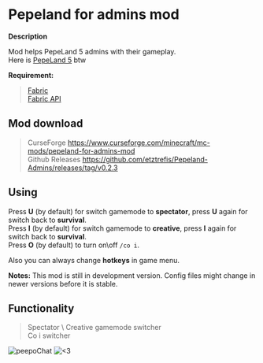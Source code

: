 # Pepeland for admins mod

**Description**

Mod helps PepeLand 5 admins with their gameplay. <br>
Here is [PepeLand 5](https://pepeland.club/) btw

**Requirement:** 

>[Fabric](https://fabricmc.net/use/) <br>
>[Fabric API](https://www.curseforge.com/minecraft/mc-mods/fabric-api)

## Mod download

>CurseForge https://www.curseforge.com/minecraft/mc-mods/pepeland-for-admins-mod <br>
>Github Releases https://github.com/etztrefis/Pepeland-Admins/releases/tag/v0.2.3

## Using

Press **U** (by default) for switch gamemode to **spectator**, press **U** again for switch back to **survival**.<br>
Press **I** (by default) for switch gamemode to **creative**, press **I** again for switch back to **survival**. <br>
Press **O** (by default) to turn on\off `/co i`.

Also you can always change **hotkeys** in game menu.

**Notes:** This mod is still in development version. Config files might change in newer versions before it is stable.

## Functionality

> Spectator \ Creative gamemode switcher<br>
> Co i switcher

![peepoChat](https://cdn.betterttv.net/emote/5e1bd08688e62a5f14dc6316/3x) ![<3](https://static-cdn.jtvnw.net/emoticons/v1/555555584/3.0)
